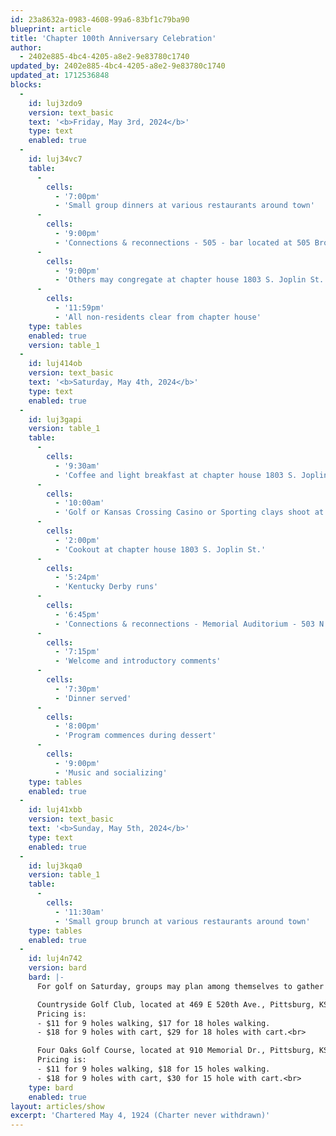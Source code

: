 ```yaml
---
id: 23a8632a-0983-4608-99a6-83bf1c79ba90
blueprint: article
title: 'Chapter 100th Anniversary Celebration'
author:
  - 2402e885-4bc4-4205-a8e2-9e83780c1740
updated_by: 2402e885-4bc4-4205-a8e2-9e83780c1740
updated_at: 1712536848
blocks:
  -
    id: luj3zdo9
    version: text_basic
    text: '<b>Friday, May 3rd, 2024</b>'
    type: text
    enabled: true
  -
    id: luj34vc7
    table:
      -
        cells:
          - '7:00pm'
          - 'Small group dinners at various restaurants around town'
      -
        cells:
          - '9:00pm'
          - 'Connections & reconnections - 505 - bar located at 505 Broadway'
      -
        cells:
          - '9:00pm'
          - 'Others may congregate at chapter house 1803 S. Joplin St. (BYOB - NO hard liquor)'
      -
        cells:
          - '11:59pm'
          - 'All non-residents clear from chapter house'
    type: tables
    enabled: true
    version: table_1
  -
    id: luj414ob
    version: text_basic
    text: '<b>Saturday, May 4th, 2024</b>'
    type: text
    enabled: true
  -
    id: luj3gapi
    version: table_1
    table:
      -
        cells:
          - '9:30am'
          - 'Coffee and light breakfast at chapter house 1803 S. Joplin St.'
      -
        cells:
          - '10:00am'
          - 'Golf or Kansas Crossing Casino or Sporting clays shoot at Claythorne Lodge, near Hallowell,KS'
      -
        cells:
          - '2:00pm'
          - 'Cookout at chapter house 1803 S. Joplin St.'
      -
        cells:
          - '5:24pm'
          - 'Kentucky Derby runs'
      -
        cells:
          - '6:45pm'
          - 'Connections & reconnections - Memorial Auditorium - 503 N. Pine St.'
      -
        cells:
          - '7:15pm'
          - 'Welcome and introductory comments'
      -
        cells:
          - '7:30pm'
          - 'Dinner served'
      -
        cells:
          - '8:00pm'
          - 'Program commences during dessert'
      -
        cells:
          - '9:00pm'
          - 'Music and socializing'
    type: tables
    enabled: true
  -
    id: luj41xbb
    version: text_basic
    text: '<b>Sunday, May 5th, 2024</b>'
    type: text
    enabled: true
  -
    id: luj3kqa0
    version: table_1
    table:
      -
        cells:
          - '11:30am'
          - 'Small group brunch at various restaurants around town'
    type: tables
    enabled: true
  -
    id: luj4n742
    version: bard
    bard: |-
      For golf on Saturday, groups may plan among themselves to gather and make their own arrangements with the course. For anyone looking to fill a group and anyone without a group, send an e-mail to that effect to harrislawoffice@att.net so you can be connected with other golfers.<br>

      Countryside Golf Club, located at 469 E 520th Ave., Pittsburg, KS 66762; (620) 232-3654
      Pricing is:
      - $11 for 9 holes walking, $17 for 18 holes walking.
      - $18 for 9 holes with cart, $29 for 18 holes with cart.<br>

      Four Oaks Golf Course, located at 910 Memorial Dr., Pittsburg, KS 66762; (620) 231-8070
      Pricing is:
      - $11 for 9 holes walking, $18 for 15 holes walking.
      - $18 for 9 holes with cart, $30 for 15 hole with cart.<br>
    type: bard
    enabled: true
layout: articles/show
excerpt: 'Chartered May 4, 1924 (Charter never withdrawn)'
---
```

